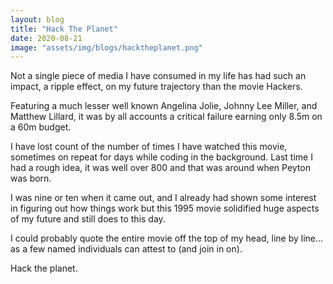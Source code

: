 ```yaml
---
layout: blog
title: "Hack The Planet"
date: 2020-08-21
image: "assets/img/blogs/hacktheplanet.png"
---
```

Not a single piece of media I have consumed in my life has had such an impact, a ripple effect, on my future trajectory than the movie Hackers.

Featuring a much lesser well known Angelina Jolie, Johnny Lee Miller, and Matthew Lillard, it was by all accounts a critical failure earning only 8.5m on a 60m budget.

I have lost count of the number of times I have watched this movie, sometimes on repeat for days while coding in the background. Last time I had a rough idea, it was well over 800 and that was around when Peyton was born.

I was nine or ten when it came out, and I already had shown some interest in figuring out how things work but this 1995 movie solidified huge aspects of my future and still does to this day.

I could probably quote the entire movie off the top of my head, line by line... as a few named individuals can attest to (and join in on).

Hack the planet.
